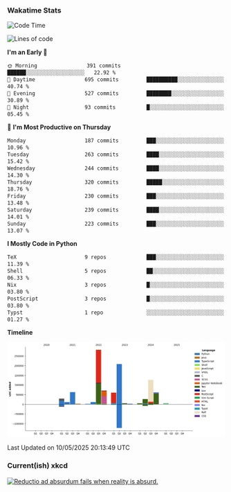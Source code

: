 ### Wakatime Stats
<!--START_SECTION:waka-->
![Code Time](http://img.shields.io/badge/Code%20Time-3%2C209%20hrs%202%20mins-blue)

![Lines of code](https://img.shields.io/badge/From%20Hello%20World%20I%27ve%20Written-975.5%20thousand%20lines%20of%20code-blue)

**I'm an Early 🐤** 

```text
🌞 Morning                391 commits         ██████░░░░░░░░░░░░░░░░░░░   22.92 % 
🌆 Daytime                695 commits         ██████████░░░░░░░░░░░░░░░   40.74 % 
🌃 Evening                527 commits         ████████░░░░░░░░░░░░░░░░░   30.89 % 
🌙 Night                  93 commits          █░░░░░░░░░░░░░░░░░░░░░░░░   05.45 % 
```
📅 **I'm Most Productive on Thursday** 

```text
Monday                   187 commits         ███░░░░░░░░░░░░░░░░░░░░░░   10.96 % 
Tuesday                  263 commits         ████░░░░░░░░░░░░░░░░░░░░░   15.42 % 
Wednesday                244 commits         ████░░░░░░░░░░░░░░░░░░░░░   14.30 % 
Thursday                 320 commits         █████░░░░░░░░░░░░░░░░░░░░   18.76 % 
Friday                   230 commits         ███░░░░░░░░░░░░░░░░░░░░░░   13.48 % 
Saturday                 239 commits         ████░░░░░░░░░░░░░░░░░░░░░   14.01 % 
Sunday                   223 commits         ███░░░░░░░░░░░░░░░░░░░░░░   13.07 % 
```


**I Mostly Code in Python** 

```text
TeX                      9 repos             ███░░░░░░░░░░░░░░░░░░░░░░   11.39 % 
Shell                    5 repos             ██░░░░░░░░░░░░░░░░░░░░░░░   06.33 % 
Nix                      3 repos             █░░░░░░░░░░░░░░░░░░░░░░░░   03.80 % 
PostScript               3 repos             █░░░░░░░░░░░░░░░░░░░░░░░░   03.80 % 
Typst                    1 repo              ░░░░░░░░░░░░░░░░░░░░░░░░░   01.27 % 
```



**Timeline**

![Lines of Code chart](https://raw.githubusercontent.com/joshuajeschek/joshuajeschek/main/assets/bar_graph.png)


 Last Updated on 10/05/2025 20:13:49 UTC
<!--END_SECTION:waka-->

### Current(ish) xkcd
<a id="xkcd-a" title="Reductio ad absurdum fails when reality is absurd." href="https://www.xkcd.com" target="_blank">
        <img align="center" id="xkcd-img" src="https://imgs.xkcd.com/comics/pascals_law.png" alt="Reductio ad absurdum fails when reality is absurd." height=300 />
</a>
